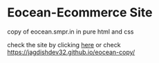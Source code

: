 # Eocean-Ecommerce Site
copy of eocean.smpr.in in pure html and css

check the site by clicking <a href="https://jagdishdev32.github.io/eocean-copy/">here</a>
or check https://jagdishdev32.github.io/eocean-copy/
